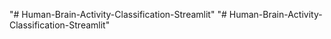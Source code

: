 "# Human-Brain-Activity-Classification-Streamlit" 
"# Human-Brain-Activity-Classification-Streamlit" 
